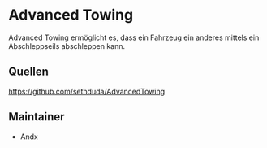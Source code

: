# Advanced Towing

Advanced Towing ermöglicht es, dass ein Fahrzeug ein anderes mittels ein Abschleppseils abschleppen kann.

## Quellen

<https://github.com/sethduda/AdvancedTowing>

## Maintainer

- Andx
